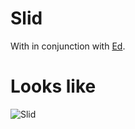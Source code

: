 # Slid
With in conjunction with [Ed](http://www.edmundfraser.co.uk).

# Looks like
![Slid](slid.gif) 